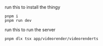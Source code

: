 run this to install the thingy
```
pnpm i
pnpm run dev
```

run this to run the server
```
pnpm dlx tsx app/videorender/videorenderts
```